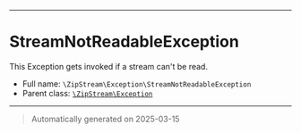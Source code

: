 ***

# StreamNotReadableException

This Exception gets invoked if a stream can't be read.



* Full name: `\ZipStream\Exception\StreamNotReadableException`
* Parent class: [`\ZipStream\Exception`](../Exception.md)






***
> Automatically generated on 2025-03-15
